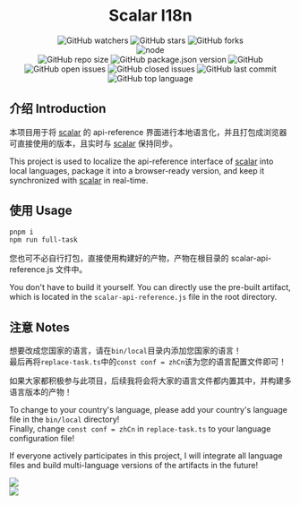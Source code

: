 <h1 align="center">Scalar I18n</h1>

<div align="center">

![GitHub watchers](https://img.shields.io/github/watchers/dingshaohua-com/scalar-i18n?style=social) ![GitHub stars](https://img.shields.io/github/stars/dingshaohua-com/scalar-i18n?style=social) ![GitHub forks](https://img.shields.io/github/forks/dingshaohua-com/scalar-i18n?style=social)
<br />
![node](https://img.shields.io/node/v/koa?style=flat-square)
<br />
![GitHub repo size](https://img.shields.io/github/repo-size/dingshaohua-com/scalar-i18n?style=flat-square) 
![GitHub package.json version](https://img.shields.io/github/package-json/v/dingshaohua-com/scalar-i18n?style=flat-square) 
![GitHub](https://img.shields.io/github/license/dingshaohua-com/scalar-i18n?style=flat-square) 
![GitHub open issues](https://img.shields.io/github/issues/dingshaohua-com/scalar-i18n?style=flat-square) 
![GitHub closed issues](https://img.shields.io/github/issues-closed/dingshaohua-com/scalar-i18n) 
![GitHub last commit](https://img.shields.io/github/last-commit/dingshaohua-com/scalar-i18n?style=flat-square) 
![GitHub top language](https://img.shields.io/github/languages/top/dingshaohua-com/scalar-i18n?style=flat-square)

</div>


## 介绍 Introduction
本项目用于将 [scalar](https://github.com/scalar/scalar) 的 api-reference 界面进行本地语言化，并且打包成浏览器可直接使用的版本，且实时与 [scalar](https://github.com/scalar/scalar) 保持同步。

This project is used to localize the api-reference interface of [scalar](https://github.com/scalar/scalar) into local languages, package it into a browser-ready version, and keep it synchronized with [scalar](https://github.com/scalar/scalar) in real-time.

## 使用 Usage
```bash
pnpm i
npm run full-task
```
您也可不必自行打包，直接使用构建好的产物，产物在根目录的 scalar-api-reference.js 文件中。

You don't have to build it yourself. You can directly use the pre-built artifact, which is located in the `scalar-api-reference.js` file in the root directory.

## 注意 Notes
想要改成您国家的语言，请在`bin/local`目录内添加您国家的语言！   
最后再将`replace-task.ts`中的`const conf = zhCn`该为您的语言配置文件即可！

如果大家都积极参与此项目，后续我将会将大家的语言文件都内置其中，并构建多语言版本的产物！

To change to your country's language, please add your country's language file in the `bin/local` directory!   
Finally, change `const conf = zhCn` in `replace-task.ts` to your language configuration file!

If everyone actively participates in this project, I will integrate all language files and build multi-language versions of the artifacts in the future!

![](https://github.com/dingshaohua-com/qmusic-api/blob/main/preview/1.avif)   
![](https://github.com/dingshaohua-com/qmusic-api/blob/main/preview/2.avif)
